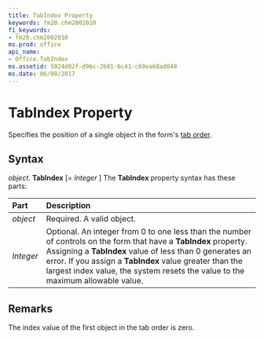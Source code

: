 ```yaml
---
title: TabIndex Property
keywords: fm20.chm2002010
f1_keywords:
- fm20.chm2002010
ms.prod: office
api_name:
- Office.TabIndex
ms.assetid: 5924d02f-d96c-2b81-6c41-c69ea68ad048
ms.date: 06/08/2017
---
```



# TabIndex Property



Specifies the position of a single object in the form's [tab order](../../Glossary/vbe-glossary.md).

## Syntax

_object_. **TabIndex** [= _Integer_ ]
The  **TabIndex** property syntax has these parts:


|**Part**|**Description**|
|:-----|:-----|
| _object_|Required. A valid object.|
| _Integer_|Optional. An integer from 0 to one less than the number of controls on the form that have a  **TabIndex** property. Assigning a **TabIndex** value of less than 0 generates an error. If you assign a **TabIndex** value greater than the largest index value, the system resets the value to the maximum allowable value.|

## Remarks

The index value of the first object in the tab order is zero.

